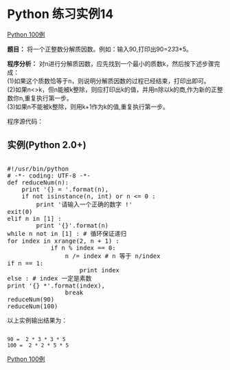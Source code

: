 Python 练习实例14
=============

 [Python 100例](python-100-examples.md)


 **题目：** 将一个正整数分解质因数。例如：输入90,打印出90=2*3*3*5。

 **程序分析：** 对n进行分解质因数，应先找到一个最小的质数k，然后按下述步骤完成：  
 (1)如果这个质数恰等于n，则说明分解质因数的过程已经结束，打印出即可。  
 (2)如果n<>k，但n能被k整除，则应打印出k的值，并用n除以k的商,作为新的正整数你n,重复执行第一步。  
 (3)如果n不能被k整除，则用k+1作为k的值,重复执行第一步。

 程序源代码：

  实例(Python 2.0+)
---------------

 <pre>

#!/usr/bin/python
# -*- coding: UTF-8 -*-
def reduceNum(n):
    print '{} = '.format(n),
    if not isinstance(n, int) or n <= 0 :
        print '请输入一个正确的数字 !'
exit(0)
elif n in [1] :
        print '{}'.format(n)
while n not in [1] : # 循环保证递归
for index in xrange(2, n + 1) :
            if n % index == 0:
                n /= index # n 等于 n/index
if n == 1:
                    print index
else : # index 一定是素数
print '{} *'.format(index),
                break
reduceNum(90)
reduceNum(100)
</pre>

  以上实例输出结果为：


```

90 =  2 * 3 * 3 * 5
100 =  2 * 2 * 5 * 5

```

[Python 100例](python-100-examples.md)
